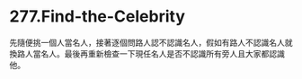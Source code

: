 # 277.Find-the-Celebrity

先隨便挑一個人當名人，接著逐個問路人認不認識名人，假如有路人不認識名人就換路人當名人。最後再重新檢查一下現任名人是否不認識所有旁人且大家都認識他。

